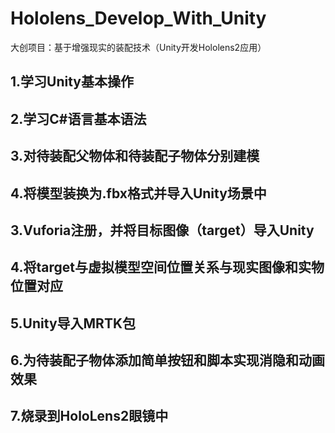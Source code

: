 # Hololens_Develop_With_Unity
大创项目：基于增强现实的装配技术（Unity开发Hololens2应用）

## 1.学习Unity基本操作
## 2.学习C#语言基本语法
## 3.对待装配父物体和待装配子物体分别建模
## 4.将模型装换为.fbx格式并导入Unity场景中
## 3.Vuforia注册，并将目标图像（target）导入Unity
## 4.将target与虚拟模型空间位置关系与现实图像和实物位置对应
## 5.Unity导入MRTK包
## 6.为待装配子物体添加简单按钮和脚本实现消隐和动画效果
## 7.烧录到HoloLens2眼镜中
